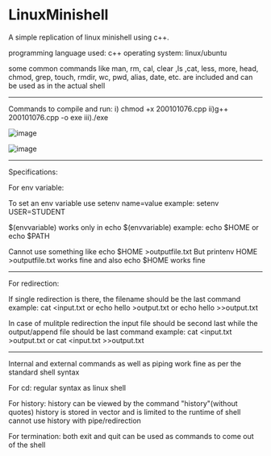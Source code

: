 # LinuxMinishell
A simple replication of linux minishell using c++. 


programming language used: c++
operating system: linux/ubuntu

some common commands like man, rm, cal, clear ,ls ,cat, less, more, head, chmod, grep, touch, rmdir, 
wc, pwd, alias, date,  etc. are included and can be used as in the actual shell
					
---------------------

Commands to compile and run: 
	i) chmod +x 200101076.cpp
	ii)g++ 200101076.cpp -o exe
	iii)./exe

![image](https://user-images.githubusercontent.com/83627593/177608568-3bccb432-40c0-4e0c-addf-4d02bd578a4f.png)

![image](https://user-images.githubusercontent.com/83627593/177608581-8c2611f3-889b-4091-bdba-17704239d87b.png)


---------------------

Specifications:


For env variable: 

To set an env variable use setenv name=value
	example: setenv USER=STUDENT
	
$(envvariable) works only in echo $(envvariable)
	example: echo $HOME    or    echo $PATH
	
Cannot use something like echo $HOME >outputfile.txt 
But printenv HOME >outputfile.txt works fine and also echo $HOME works fine

---------------------

For redirection:

If single redirection is there, the filename should be the last command
	example: cat <input.txt 	or 		echo hello >output.txt or echo hello >>output.txt

In case of mulitple redirection the input file should be second last while the output/append file should be last command
	example: cat <input.txt >output.txt		 or		 cat <input.txt >>output.txt

--------------------

Internal and external commands as well as piping work fine as per the standard shell syntax

For cd: 
regular syntax as linux shell

For history:
history can be viewed by the command "history"(without quotes)
history is stored in vector and is limited to the runtime of shell
cannot use history with pipe/redirection

For termination:
both exit and quit can be used as commands to come out of the shell

